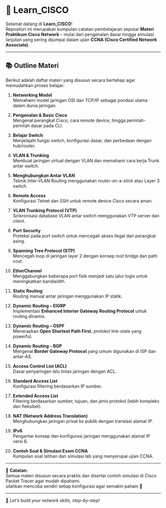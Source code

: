 # 📘 Learn_CISCO

Selamat datang di **Learn_CISCO**!  
Repositori ini merupakan kumpulan catatan pembelajaran seputar **Materi Praktikum Cisco Network** – mulai dari pengenalan dasar hingga simulasi lanjutan yang sering dijumpai dalam ujian **CCNA (Cisco Certified Network Associate)**.

---

## 📚 Outline Materi

Berikut adalah daftar materi yang disusun secara bertahap agar memudahkan proses belajar:

1. **Networking Model**  
   Memahami model jaringan OSI dan TCP/IP sebagai pondasi utama dalam dunia jaringan.

2. **Pengenalan & Basic Cisco**  
   Mengenal perangkat Cisco, cara remote device, hingga perintah-perintah dasar pada CLI.

3. **Belajar Switch**  
   Menjelajahi fungsi switch, konfigurasi dasar, dan perbedaan dengan hub/router.

4. **VLAN & Trunking**  
   Membuat jaringan virtual dengan VLAN dan memahami cara kerja Trunk antar switch.

5. **Menghubungkan Antar VLAN**  
   Teknik Inter-VLAN Routing menggunakan router-on-a-stick atau Layer 3 switch.

6. **Remote Access**  
   Konfigurasi Telnet dan SSH untuk remote device Cisco secara aman.

7. **VLAN Trunking Protocol (VTP)**  
   Sinkronisasi database VLAN antar switch menggunakan VTP server dan client.

8. **Port Security**  
   Proteksi pada port switch untuk mencegah akses ilegal dari perangkat asing.

9. **Spanning Tree Protocol (STP)**  
   Mencegah loop di jaringan layer 2 dengan konsep root bridge dan path cost.

10. **EtherChannel**  
    Menggabungkan beberapa port fisik menjadi satu jalur logis untuk meningkatkan bandwidth.

11. **Static Routing**  
    Routing manual antar jaringan menggunakan IP statik.

12. **Dynamic Routing – EIGRP**  
    Implementasi **Enhanced Interior Gateway Routing Protocol** untuk routing dinamis.

13. **Dynamic Routing – OSPF**  
    Menerapkan **Open Shortest Path First**, protokol link-state yang powerful.

14. **Dynamic Routing – BGP**  
    Mengenal **Border Gateway Protocol** yang umum digunakan di ISP dan antar-AS.

15. **Access Control List (ACL)**  
    Dasar penyaringan lalu lintas jaringan dengan ACL.

16. **Standard Access List**  
    Konfigurasi filtering berdasarkan IP sumber.

17. **Extended Access List**  
    Filtering berdasarkan sumber, tujuan, dan jenis protokol (lebih kompleks dan fleksibel).

18. **NAT (Network Address Translation)**  
    Menghubungkan jaringan privat ke publik dengan translasi alamat IP.

19. **IPv6**  
    Pengantar konsep dan konfigurasi jaringan menggunakan alamat IP versi 6.

20. **Contoh Soal & Simulasi Exam CCNA**  
    Kumpulan soal latihan dan simulasi lab yang menyerupai ujian CCNA.

---

📌 **Catatan:**  
Semua materi disusun secara praktis dan disertai contoh simulasi di Cisco Packet Tracer agar mudah dipahami.  
silahkan mencoba sendiri setiap konfigurasi agar semakin paham 💪

---

🧠 *Let’s build your network skills, step-by-step!*


